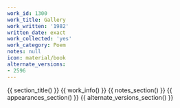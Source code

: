 ```yaml
---
work_id: 1300
work_title: Gallery
work_written: '1982'
written_date: exact
work_collected: 'yes'
work_category: Poem
notes: null
icon: material/book
alternate_versions:
- 2596
---
```


{{ section_title() }}
{{ work_info() }}
{{ notes_section() }}
{{ appearances_section() }}
{{ alternate_versions_section() }}